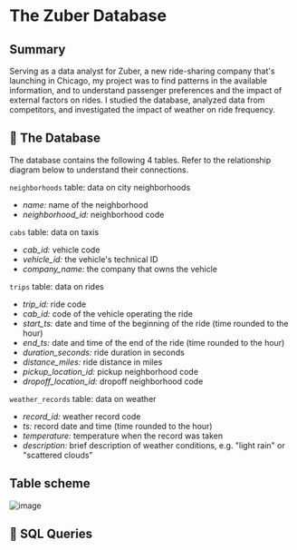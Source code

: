 # The Zuber Database
## Summary
Serving as a data analyst for Zuber, a new ride-sharing company that's launching in Chicago, my project was to find patterns in the available information, and to understand passenger preferences and the impact of external factors on rides.
I studied the database, analyzed data from competitors, and investigated the impact of weather on ride frequency.
## **:file_folder: The Database**
The database contains the following 4 tables. Refer to the relationship diagram below to understand their connections.

`neighborhoods` table: data on city neighborhoods
- *name:* name of the neighborhood
- *neighborhood_id:* neighborhood code

`cabs` table: data on taxis
- *cab_id:* vehicle code
- *vehicle_id:* the vehicle's technical ID
- *company_name:* the company that owns the vehicle

`trips` table: data on rides
- *trip_id:* ride code
- *cab_id:* code of the vehicle operating the ride
- *start_ts:* date and time of the beginning of the ride (time rounded to the hour)
- *end_ts:* date and time of the end of the ride (time rounded to the hour)
- *duration_seconds:* ride duration in seconds
- *distance_miles:* ride distance in miles
- *pickup_location_id:* pickup neighborhood code
- *dropoff_location_id:* dropoff neighborhood code

`weather_records` table: data on weather
- *record_id:* weather record code
- *ts:* record date and time (time rounded to the hour)
- *temperature:* temperature when the record was taken
- *description:* brief description of weather conditions, e.g. "light rain" or "scattered clouds"

 ## Table scheme
  
  ![image]()

## :speech_balloon: SQL Queries
